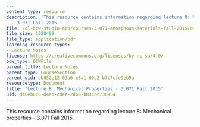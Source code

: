 ```yaml
---
content_type: resource
description: 'This resource contains information regarding lecture 8: Mechanical properties
  - 3.071 Fall 2015.'
file: /ol-ocw-studio-app/courses/3-071-amorphous-materials-fall-2015/d40eb6c6d4abcdee2d66b83cbc736954_MIT3_071F15_Lecture8.pdf
file_size: 1028499
file_type: application/pdf
learning_resource_types:
- Lecture Notes
license: https://creativecommons.org/licenses/by-nc-sa/4.0/
ocw_type: OCWFile
parent_title: Lecture Notes
parent_type: CourseSection
parent_uid: bb852e12-03a6-e8a1-00c2-b7c7cfe9eb9a
resourcetype: Document
title: 'Lecture 8: Mechanical Properties - 3.071 Fall 2015'
uid: d40eb6c6-d4ab-cdee-2d66-b83cbc736954
---
```

This resource contains information regarding lecture 8: Mechanical properties - 3.071 Fall 2015.
